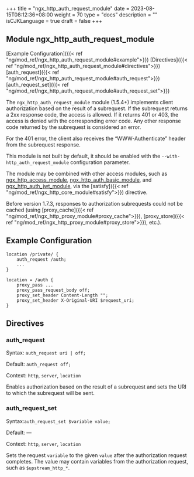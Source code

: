 +++
title = "ngx_http_auth_request_module"
date = 2023-08-15T08:12:36+08:00
weight = 70
type = "docs"
description = ""
isCJKLanguage = true
draft = false
+++

## Module ngx_http_auth_request_module

[Example Configuration]({{< ref "ng/mod_ref/ngx_http_auth_request_module#example">}}) [Directives]({{< ref "ng/mod_ref/ngx_http_auth_request_module#directives">}})    [auth_request]({{< ref "ng/mod_ref/ngx_http_auth_request_module#auth_request">}})    [auth_request_set]({{< ref "ng/mod_ref/ngx_http_auth_request_module#auth_request_set">}}) 



The `ngx_http_auth_request_module` module (1.5.4+) implements client authorization based on the result of a subrequest. If the subrequest returns a 2xx response code, the access is allowed. If it returns 401 or 403, the access is denied with the corresponding error code. Any other response code returned by the subrequest is considered an error.

For the 401 error, the client also receives the “WWW-Authenticate” header from the subrequest response.

This module is not built by default, it should be enabled with the `--with-http_auth_request_module` configuration parameter.

The module may be combined with other access modules, such as [ngx_http_access_module](../ngx_http_access_module), [ngx_http_auth_basic_module](../ngx_http_auth_basic_module), and [ngx_http_auth_jwt_module](../ngx_http_auth_jwt_module), via the [satisfy]({{< ref "ng/mod_ref/ngx_http_core_module#satisfy">}}) directive.

Before version 1.7.3, responses to authorization subrequests could not be cached (using [proxy_cache]({{< ref "ng/mod_ref/ngx_http_proxy_module#proxy_cache">}}), [proxy_store]({{< ref "ng/mod_ref/ngx_http_proxy_module#proxy_store">}}), etc.).





## Example Configuration



```
location /private/ {
    auth_request /auth;
    ...
}

location = /auth {
    proxy_pass ...
    proxy_pass_request_body off;
    proxy_set_header Content-Length "";
    proxy_set_header X-Original-URI $request_uri;
}
```





## Directives



### auth_request

  Syntax:  `auth_request uri | off;`

  Default: `auth_request off;`

  Context: `http`, `server`, `location`


Enables authorization based on the result of a subrequest and sets the URI to which the subrequest will be sent.



### auth_request_set

  Syntax:`auth_request_set $variable value;`

  Default: —

  Context: `http`, `server`, `location`


Sets the request `variable` to the given `value` after the authorization request completes. The value may contain variables from the authorization request, such as `$upstream_http_*`.